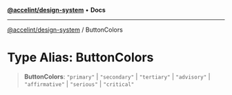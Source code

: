 [**@accelint/design-system**](../README.md) • **Docs**

***

[@accelint/design-system](../README.md) / ButtonColors

# Type Alias: ButtonColors

> **ButtonColors**: `"primary"` \| `"secondary"` \| `"tertiary"` \| `"advisory"` \| `"affirmative"` \| `"serious"` \| `"critical"`
